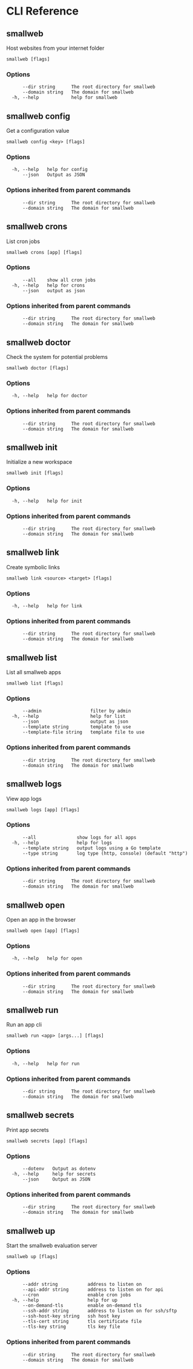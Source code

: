 # CLI Reference

## smallweb

Host websites from your internet folder

```
smallweb [flags]
```

### Options

```
      --dir string      The root directory for smallweb
      --domain string   The domain for smallweb
  -h, --help            help for smallweb
```

## smallweb config

Get a configuration value

```
smallweb config <key> [flags]
```

### Options

```
  -h, --help   help for config
      --json   Output as JSON
```

### Options inherited from parent commands

```
      --dir string      The root directory for smallweb
      --domain string   The domain for smallweb
```

## smallweb crons

List cron jobs

```
smallweb crons [app] [flags]
```

### Options

```
      --all    show all cron jobs
  -h, --help   help for crons
      --json   output as json
```

### Options inherited from parent commands

```
      --dir string      The root directory for smallweb
      --domain string   The domain for smallweb
```

## smallweb doctor

Check the system for potential problems

```
smallweb doctor [flags]
```

### Options

```
  -h, --help   help for doctor
```

### Options inherited from parent commands

```
      --dir string      The root directory for smallweb
      --domain string   The domain for smallweb
```

## smallweb init

Initialize a new workspace

```
smallweb init [flags]
```

### Options

```
  -h, --help   help for init
```

### Options inherited from parent commands

```
      --dir string      The root directory for smallweb
      --domain string   The domain for smallweb
```

## smallweb link

Create symbolic links

```
smallweb link <source> <target> [flags]
```

### Options

```
  -h, --help   help for link
```

### Options inherited from parent commands

```
      --dir string      The root directory for smallweb
      --domain string   The domain for smallweb
```

## smallweb list

List all smallweb apps

```
smallweb list [flags]
```

### Options

```
      --admin                  filter by admin
  -h, --help                   help for list
      --json                   output as json
      --template string        template to use
      --template-file string   template file to use
```

### Options inherited from parent commands

```
      --dir string      The root directory for smallweb
      --domain string   The domain for smallweb
```

## smallweb logs

View app logs

```
smallweb logs [app] [flags]
```

### Options

```
      --all               show logs for all apps
  -h, --help              help for logs
      --template string   output logs using a Go template
      --type string       log type (http, console) (default "http")
```

### Options inherited from parent commands

```
      --dir string      The root directory for smallweb
      --domain string   The domain for smallweb
```

## smallweb open

Open an app in the browser

```
smallweb open [app] [flags]
```

### Options

```
  -h, --help   help for open
```

### Options inherited from parent commands

```
      --dir string      The root directory for smallweb
      --domain string   The domain for smallweb
```

## smallweb run

Run an app cli

```
smallweb run <app> [args...] [flags]
```

### Options

```
  -h, --help   help for run
```

### Options inherited from parent commands

```
      --dir string      The root directory for smallweb
      --domain string   The domain for smallweb
```

## smallweb secrets

Print app secrets

```
smallweb secrets [app] [flags]
```

### Options

```
      --dotenv   Output as dotenv
  -h, --help     help for secrets
      --json     Output as JSON
```

### Options inherited from parent commands

```
      --dir string      The root directory for smallweb
      --domain string   The domain for smallweb
```

## smallweb up

Start the smallweb evaluation server

```
smallweb up [flags]
```

### Options

```
      --addr string           address to listen on
      --api-addr string       address to listen on for api
      --cron                  enable cron jobs
  -h, --help                  help for up
      --on-demand-tls         enable on-demand tls
      --ssh-addr string       address to listen on for ssh/sftp
      --ssh-host-key string   ssh host key
      --tls-cert string       tls certificate file
      --tls-key string        tls key file
```

### Options inherited from parent commands

```
      --dir string      The root directory for smallweb
      --domain string   The domain for smallweb
```



<!-- markdownlint-disable-file -->
